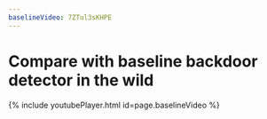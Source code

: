 ```yaml
---
baselineVideo: 7ZTul3sKHPE
---
```



# Compare with baseline backdoor detector in the wild

<a name="baselineVideoSec"></a>

{% include youtubePlayer.html id=page.baselineVideo %}

